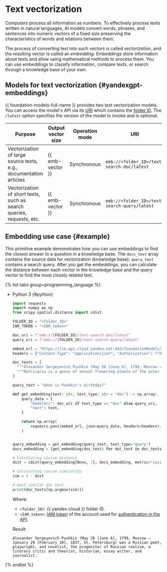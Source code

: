 # Text vectorization

Computers process all information as numbers. To effectively process texts written in natural languages, AI models convert words, phrases, and sentences into numeric vectors of a fixed size preserving the characteristics of words and relations between them.

The process of converting text into such vectors is called _vectorization_, and the resulting vector is called an _embedding_. Embeddings store information about texts and allow using mathematical methods to process them. You can use embeddings to classify information, compare texts, or search through a knowledge base of your own.

## Models for text vectorization {#yandexgpt-embeddings}

{{ foundation-models-full-name }} provides two text vectorization models. You can access the model's API via its [URI](https://en.wikipedia.org/wiki/URI) which contains the [folder ID](../../resource-manager/operations/folder/get-id.md). The `/latest` option specifies the version of the model to invoke and is optional.

| Purpose | Output vector size | Operation mode | URI |
|---|---|---|---|
| Vectorization of large source texts, e.g., documentation articles | {{ emb-vector }} | Synchronous | `emb://<folder_ID>/text-search-doc/latest` |
| Vectorization of short texts, such as search queries, requests, etc. | {{ emb-vector }} | Synchronous | `emb://<folder_ID>/text-search-query/latest` |

## Embedding use case {#example}

This primitive example demonstrates how you can use embeddings to find the closest answer to a question in a knowledge base. The `docs_text` array contains the source data for vectorization (knowledge base); `query_text` contains a search query. After you get the embeddings, you can calculate the distance between each vector in the knowledge base and the query vector to find the most closely related text.

{% list tabs group=programming_language %}

- Python 3 {#python}

   ```python
   import requests
   import numpy as np
   from scipy.spatial.distance import cdist

   FOLDER_ID = "<folder_ID>"
   IAM_TOKEN = "<IAM_token>"

   doc_uri = f"emb://{FOLDER_ID}/text-search-doc/latest"
   query_uri = f"emb://{FOLDER_ID}/text-search-query/latest"

   embed_url = "https://llm.api.cloud.yandex.net:443/foundationModels/v1/textEmbedding"
   headers = {"Content-Type": "application/json", "Authorization": f"Bearer {IAM_TOKEN}", "x-folder-id": f"{FOLDER_ID}"}

   doc_texts = [
     """Alexander Sergeyevich Pushkin (May 26 [June 6], 1799, Moscow — January 29 [February 10], 1837, St. Petersburg) was a Russian poet, playwright, and novelist, the progenitor of Russian realism, a literary critic and theorist, historian, essay writer, and journalist.""",
     """Matricaria is a genus of annual flowering plants of the aster (composite) family. According to the today's classification, it includes around 70 species of low-rise fragrant herbs that blossom from the first year of life."""
   ]

   query_text = "when is Pushkin's birthday?"

   def get_embedding(text: str, text_type: str = "doc") -> np.array:
       query_data = {
           "modelUri": doc_uri if text_type == "doc" else query_uri,
           "text": text,
       }

       return np.array(
           requests.post(embed_url, json=query_data, headers=headers).json()["embedding"]
       )


   query_embedding = get_embedding(query_text, text_type="query")
   docs_embedding = [get_embedding(doc_text) for doc_text in doc_texts]

   # Calculating cosine distance
   dist = cdist(query_embedding[None, :], docs_embedding, metric="cosine")

   # Calculating cosine similarity
   sim = 1 - dist

   # most similar doc text
   print(doc_texts[np.argmax(sim)])
   ```

   Where:

   * `<folder_ID>`: {{ yandex-cloud }} folder ID.
   * `<IAM_token>`: [IAM token](../../iam/concepts/authorization/iam-token.md) of the account used for [authentication in the API](../api-ref/authentication.md).

   Result:

   ```text
   Alexander Sergeyevich Pushkin (May 26 [June 6], 1799, Moscow — January 29 [February 10], 1837, St. Petersburg) was a Russian poet, playwright, and novelist, the progenitor of Russian realism, a literary critic and theorist, historian, essay writer, and journalist.
   ```

{% endlist %}